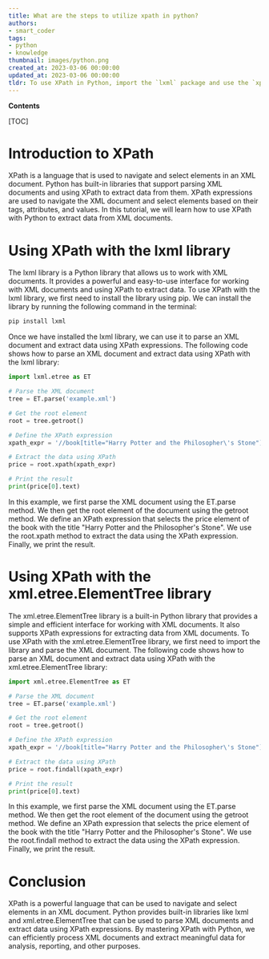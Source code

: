 ```yaml
---
title: What are the steps to utilize xpath in python?
authors:
- smart_coder
tags:
- python
- knowledge
thumbnail: images/python.png
created_at: 2023-03-06 00:00:00
updated_at: 2023-03-06 00:00:00
tldr: To use XPath in Python, import the `lxml` package and use the `xpath()` method to access elements in an XML document.
---
```


**Contents**

[TOC]

# Introduction to XPath

XPath is a language that is used to navigate and select elements in an XML document. Python has built-in libraries that support parsing XML documents and using XPath to extract data from them. XPath expressions are used to navigate the XML document and select elements based on their tags, attributes, and values. In this tutorial, we will learn how to use XPath with Python to extract data from XML documents.

# Using XPath with the lxml library

The lxml library is a Python library that allows us to work with XML documents. It provides a powerful and easy-to-use interface for working with XML documents and using XPath to extract data. To use XPath with the lxml library, we first need to install the library using pip. We can install the library by running the following command in the terminal:

```python
pip install lxml
```

Once we have installed the lxml library, we can use it to parse an XML document and extract data using XPath expressions. The following code shows how to parse an XML document and extract data using XPath with the lxml library:

```python
import lxml.etree as ET

# Parse the XML document
tree = ET.parse('example.xml')

# Get the root element
root = tree.getroot()

# Define the XPath expression
xpath_expr = '//book[title="Harry Potter and the Philosopher\'s Stone"]/price'

# Extract the data using XPath
price = root.xpath(xpath_expr)

# Print the result
print(price[0].text)
```

In this example, we first parse the XML document using the ET.parse method. We then get the root element of the document using the getroot method. We define an XPath expression that selects the price element of the book with the title "Harry Potter and the Philosopher's Stone". We use the root.xpath method to extract the data using the XPath expression. Finally, we print the result.

# Using XPath with the xml.etree.ElementTree library

The xml.etree.ElementTree library is a built-in Python library that provides a simple and efficient interface for working with XML documents. It also supports XPath expressions for extracting data from XML documents. To use XPath with the xml.etree.ElementTree library, we first need to import the library and parse the XML document. The following code shows how to parse an XML document and extract data using XPath with the xml.etree.ElementTree library:

```python
import xml.etree.ElementTree as ET

# Parse the XML document
tree = ET.parse('example.xml')

# Get the root element
root = tree.getroot()

# Define the XPath expression
xpath_expr = '//book[title="Harry Potter and the Philosopher\'s Stone"]/price'

# Extract the data using XPath
price = root.findall(xpath_expr)

# Print the result
print(price[0].text)
```

In this example, we first parse the XML document using the ET.parse method. We then get the root element of the document using the getroot method. We define an XPath expression that selects the price element of the book with the title "Harry Potter and the Philosopher's Stone". We use the root.findall method to extract the data using the XPath expression. Finally, we print the result.

# Conclusion

XPath is a powerful language that can be used to navigate and select elements in an XML document. Python provides built-in libraries like lxml and xml.etree.ElementTree that can be used to parse XML documents and extract data using XPath expressions. By mastering XPath with Python, we can efficiently process XML documents and extract meaningful data for analysis, reporting, and other purposes.
